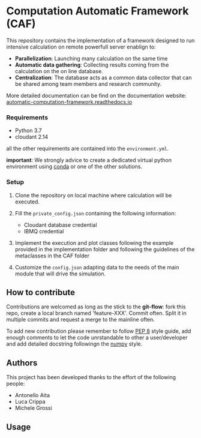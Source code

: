 # Computation Automatic Framework (CAF) 

This repository contains the implementation of a framework designed to run 
intensive calculation on remote powerfull server enablign to:

* **Parallelization**: Launching many calculation on the same time 
* **Automatic data gathering**: Collecting results coming from the
  calculation on the on line database.
* **Centralization**:  The database acts as a common data collector that can
be shared among team members and research community.
  
More detailed documentation can be find on the documentation website:
[automatic-computation-framework.readthedocs.io](https://automatic-computation-framework.readthedocs.io)




### Requirements

- Python 3.7
- cloudant 2.14

all the other requirements are contained into the `environment.yml`. 

**important**: 
We strongly advice to create a dedicated virtual python environment using 
[conda](https://docs.conda.io/projects/conda/en/latest/index.html) or 
one of the other solutions.

### Setup
1. Clone the repository on local machine where calculation will be executed.

1. Fill the `private_config.json` containing the following information:
    - Cloudant database credential
    - IBMQ credential
1. Implement the execution and plot classes following the example provided in the implementation folder and following
   the guidelines of the metaclasses in the CAF folder
1. Customize the `config.json` adapting data to the needs of the main module that
    will drive the simulation.

## How to contribute

Contributions are welcomed as long as the stick to the **git-flow**: fork 
this repo, create a local branch named 'feature-XXX'. Commit often. Split 
it in multiple commits and request a merge to the mainline often. 

To add new contribution please remember to follow 
[PEP 8](https://www.python.org/dev/peps/pep-0008/)
style guide, add enough comments to let the code unrstandable to other a
user/developer and add detailed docstring followingn the [numpy](https://numpydoc.readthedocs.io/en/latest/format.html)
style.

## Authors

This project has been developed thanks to the effort of the following people:

- Antonello Aita 
- Luca Crippa
- Michele Grossi


## Usage

 
 
